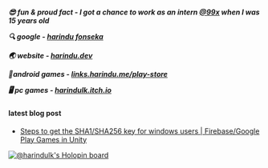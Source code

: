 
<h5>
 
 😎 fun & proud fact - **I got a chance to work as an intern [@99x](https://github.com/99x) when I was 15 years old**
 
 🔍 google - [harindu fonseka](https://g.co/kgs/ejziUB)
 
 🌏 website - [harindu.dev](https://harindu.dev)  
 
 📱android games - [links.harindu.me/play-store](https://play.google.com/store/apps/dev?id=6729187126243636577&hl=en&gl=US&pli=1)
 
 🖥️ pc games - [harindulk.itch.io](https://harindulk.itch.io/) 
 
 
#### latest blog post

  <!-- BLOG-POST-LIST:START -->
- [Steps to get the SHA1/SHA256 key for windows users | Firebase/Google Play Games in Unity](https://dev.to/harindulk/steps-to-get-the-sha1-key-for-windows-users-firebase-in-unity-2h4g)
<!-- BLOG-POST-LIST:END -->
  
</h5>

[![@harindulk's Holopin board](https://holopin.me/harindulk)](https://holopin.me/harindulk)


